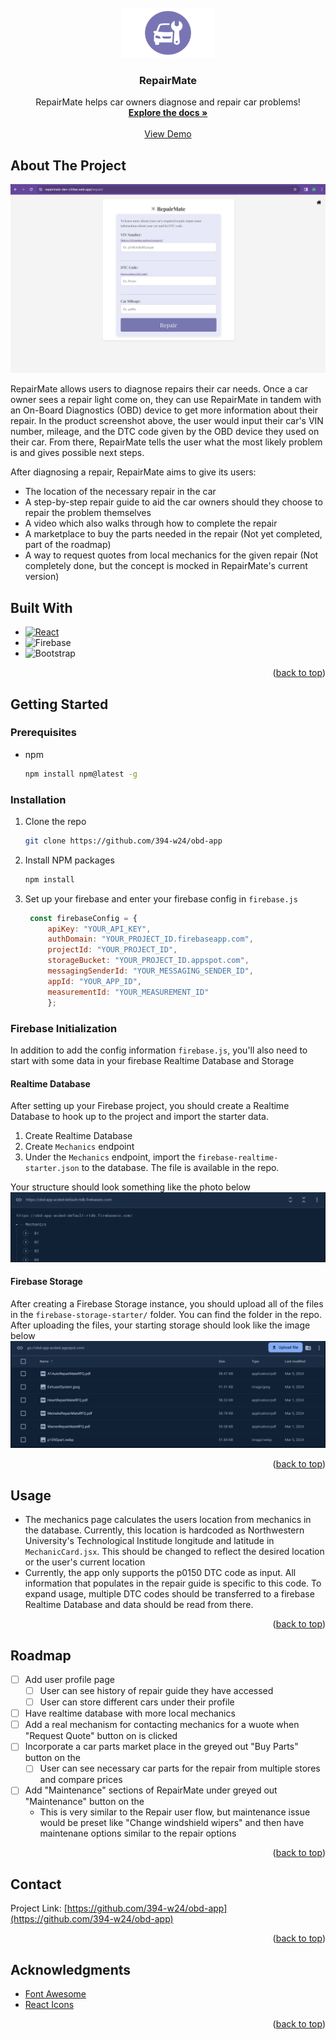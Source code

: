 <!-- PROJECT SHIELDS -->
<!--

<!-- PROJECT LOGO -->
<br />
<div align="center">
  <a href="https://github.com/394-w24/obd-app">
    <img src=readme-images/LoginLogo.png alt=LoginLogo width="150" height="80"/>
  </a>

  <h3 align="center">RepairMate</h3>

  <p align="center">
    RepairMate helps car owners diagnose and repair car problems!
    <br />
    <a href="https://github.com/394-w24/obd-app"><strong>Explore the docs »</strong></a>
    <br />
    <br />
    <a href="repairmate-dev-c33ee.web.app/">View Demo</a>
  </p>
</div>

## About The Project
<!-- screenshot -->

![product-screenshot]

RepairMate allows users to diagnose repairs their car needs. Once a car owner sees a repair light come on, they can use RepairMate in tandem with an On-Board Diagnostics (OBD) device to get more information about their repair. In the product screenshot above, the user would input their car's VIN number, mileage, and the DTC code given by the OBD device they used on their car. From there, RepairMate tells the user what the most likely problem is and gives possible next steps. 

After diagnosing a repair, RepairMate aims to give its users: 
* The location of the necessary repair in the car 
* A step-by-step repair guide to aid the car owners should they choose to repair the problem themselves 
* A video which also walks through how to complete the repair 
* A marketplace to buy the parts needed in the repair (Not yet completed, part of the roadmap)
* A way to request quotes from local mechanics for the given repair (Not completely done, but the concept is mocked in RepairMate's current version)

## Built With

* [![React][React.js]][React-url]
* ![Firebase](https://img.shields.io/badge/firebase-a08021?style=for-the-badge&logo=firebase&logoColor=ffcd34)
* ![Bootstrap](https://img.shields.io/badge/bootstrap-%238511FA.svg?style=for-the-badge&logo=bootstrap&logoColor=white)

<p align="right">(<a href="#readme-top">back to top</a>)</p>



<!-- GETTING STARTED -->
## Getting Started

### Prerequisites


* npm
  ```sh
  npm install npm@latest -g
  ```

### Installation


1. Clone the repo
   ```sh
   git clone https://github.com/394-w24/obd-app
   ```
2. Install NPM packages
   ```sh
   npm install
   ```
3. Set up your firebase  and enter your firebase config in `firebase.js`
   ```js
    const firebaseConfig = {
        apiKey: "YOUR_API_KEY",
        authDomain: "YOUR_PROJECT_ID.firebaseapp.com",
        projectId: "YOUR_PROJECT_ID",
        storageBucket: "YOUR_PROJECT_ID.appspot.com",
        messagingSenderId: "YOUR_MESSAGING_SENDER_ID",
        appId: "YOUR_APP_ID",
        measurementId: "YOUR_MEASUREMENT_ID"
        };
   ```

### Firebase Initialization
In addition to add the config information `firebase.js`, you'll also need to start with some data in your firebase Realtime Database and Storage 

#### Realtime Database 
After setting up your Firebase project, you should create a Realtime Database to hook up to the project and import the starter data. 
1. Create Realtime Database
2. Create `Mechanics` endpoint 
2. Under the `Mechanics` endpoint, import the `firebase-realtime-starter.json` to the database. The file is available in the repo. 

Your structure should look something like the photo below
![firebase-realtime]

#### Firebase Storage 
After creating a Firebase Storage instance, you should upload all of the files in the `firebase-storage-starter/` folder. You can find the folder in the repo. After uploading the files, your starting storage should look like the image below 
![firebase-storage]

<p align="right">(<a href="#readme-top">back to top</a>)</p>



<!-- USAGE EXAMPLES -->
## Usage
* The mechanics page calculates the users location from mechanics in the database. Currently, this location is hardcoded as Northwestern University's Technological Institude longitude and latitude in `MechanicCard.jsx`. This should be changed to reflect the desired location or the user's current location 
* Currently, the app only supports the p0150 DTC code as input. All information that populates in the repair guide is specific to this code. To expand usage, multiple DTC codes should be transferred to a firebase Realtime Database and data should be read from there. 


<p align="right">(<a href="#readme-top">back to top</a>)</p>



<!-- ROADMAP -->
## Roadmap

- [ ] Add user profile page 
    - [ ] User can see history of repair guide they have accessed 
    - [ ] User can store different cars under their profile 
- [ ] Have realtime database with more local mechanics 
- [ ] Add a real mechanism for contacting mechanics for a wuote when "Request Quote" button on <MechanicPage /> is clicked
- [ ] Incorporate a car parts market place in the greyed out "Buy Parts" button on the <RepairOptionsPage />
    - [ ] User can see necessary car parts for the repair from multiple stores and compare prices 
- [ ] Add "Maintenance" sections of RepairMate under greyed out "Maintenance" button on the <NavPage />
    - This is very similar to the Repair user flow, but maintenance issue would be preset like "Change windshield wipers" and then have maintenane options similar to the repair options



<p align="right">(<a href="#readme-top">back to top</a>)</p>


<!-- CONTACT -->
## Contact

Project Link: [https://github.com/394-w24/obd-app](https://github.com/394-w24/obd-app)

<p align="right">(<a href="#readme-top">back to top</a>)</p>



<!-- ACKNOWLEDGMENTS -->
## Acknowledgments

* [Font Awesome](https://fontawesome.com)
* [React Icons](https://react-icons.github.io/react-icons/search)

<p align="right">(<a href="#readme-top">back to top</a>)</p>



<!-- MARKDOWN LINKS & IMAGES -->
[React.js]: https://img.shields.io/badge/React-20232A?style=for-the-badge&logo=react&logoColor=61DAFB
[React-url]: https://reactjs.org/
[product-screenshot]: readme-images/requestPage.png
[login-logo]: readme-images/LoginLogo.png
[firebase-realtime]: readme-images/firebaseRealtime.png
[firebase-storage]: readme-images/firebaseStorage.png
